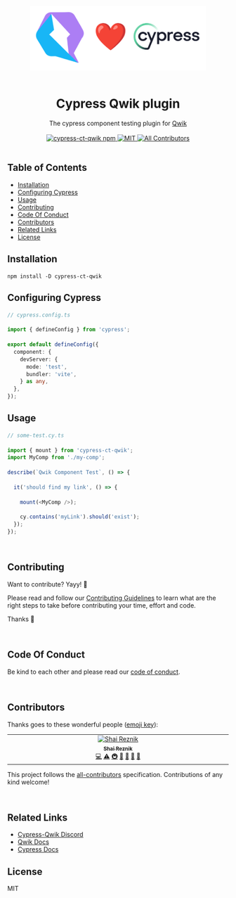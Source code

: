 <p align="center">
<br/>
  <img width="400" src="./assets/cypress-qwik.png" alt="Qwik loves Cypress">
  <br/>
  <br/>
</p>

<h1 align='center'>Cypress Qwik plugin</h1>

<div align='center'>
  The cypress component testing plugin for <a href='https://github.com/BuilderIO/qwik'>Qwik</a>
  <br><br>

  <a href='https://img.shields.io/npm/v/cypress-ct-qwik?label=npm%20version'>
  <img src='https://img.shields.io/npm/v/cypress-ct-qwik?label=npm%20version' alt='cypress-ct-qwik npm'>
  </a>
  <a href='https://opensource.org/licenses/MIT'>
  <img src='https://img.shields.io/badge/License-MIT-green.svg' alt='MIT'>
  </a>
  <a href='#contributors'>
  <img src='https://img.shields.io/badge/all_contributors-1-orange.svg?style=flat-square' alt='All Contributors'>
  </a>

</div>
<br>

## Table of Contents

- [Installation](#installation)
- [Configuring Cypress](#configuring-cypress)
- [Usage](#usage)
- [Contributing](#contributing)
- [Code Of Conduct](#code-of-conduct)
- [Contributors](#contributors)
- [Related Links](#related-links)
- [License](#license)


## Installation

```console
npm install -D cypress-ct-qwik
```

## Configuring Cypress

```ts
// cypress.config.ts

import { defineConfig } from 'cypress';

export default defineConfig({
  component: {
    devServer: {
      mode: 'test',
      bundler: 'vite',
    } as any,
  },
});

```

## Usage

```ts
// some-test.cy.ts

import { mount } from 'cypress-ct-qwik';
import MyComp from './my-comp';

describe(`Qwik Component Test`, () => {
  
  it('should find my link', () => {

    mount(<MyComp />);

    cy.contains('myLink').should('exist');
  });
});


```

<br/>

## Contributing

Want to contribute? Yayy! 🎉

Please read and follow our [Contributing Guidelines](CONTRIBUTING.md) to learn what are the right steps to take before contributing your time, effort and code.

Thanks 🙏

<br/>

## Code Of Conduct

Be kind to each other and please read our [code of conduct](CODE_OF_CONDUCT.md).

<br/>

## Contributors

Thanks goes to these wonderful people ([emoji key](https://allcontributors.org/docs/en/emoji-key)):

<!-- ALL-CONTRIBUTORS-LIST:START - Do not remove or modify this section -->
<!-- prettier-ignore-start -->
<!-- markdownlint-disable -->
<table>
  <tbody>
    <tr>
      <td align="center" valign="top" width="14.28%"><a href="https://hirez.io/?utm_source=github&utm_medium=link&utm_campaign=cypress-qwik"><img src="https://avatars1.githubusercontent.com/u/1430726?v=4?s=100" width="100px;" alt="Shai Reznik"/><br /><sub><b>Shai Reznik</b></sub></a><br /><a href="https://github.com/qwikifiers/cypress-qwik/commits?author=shairez" title="Code">💻</a> <a href="https://github.com/qwikifiers/cypress-qwik/commits?author=shairez" title="Tests">⚠️</a> <a href="#infra-shairez" title="Infrastructure (Hosting, Build-Tools, etc)">🚇</a> <a href="https://github.com/qwikifiers/cypress-qwik/commits?author=shairez" title="Documentation">📖</a> <a href="#maintenance-shairez" title="Maintenance">🚧</a> <a href="https://github.com/qwikifiers/cypress-qwik/pulls?q=is%3Apr+reviewed-by%3Ashairez" title="Reviewed Pull Requests">👀</a> <a href="#ideas-shairez" title="Ideas, Planning, & Feedback">🤔</a></td>
    </tr>
   
  </tbody>
</table>

<!-- markdownlint-restore -->
<!-- prettier-ignore-end -->

<!-- ALL-CONTRIBUTORS-LIST:END -->

This project follows the [all-contributors](https://github.com/all-contributors/all-contributors) specification. Contributions of any kind welcome!

<br/>

## Related Links

- [Cypress-Qwik Discord](https://discord.gg/PVWUUejrez)
- [Qwik Docs](https://qwik.builder.io/)
- [Cypress Docs](https://www.cypress.io/)


## License

MIT
